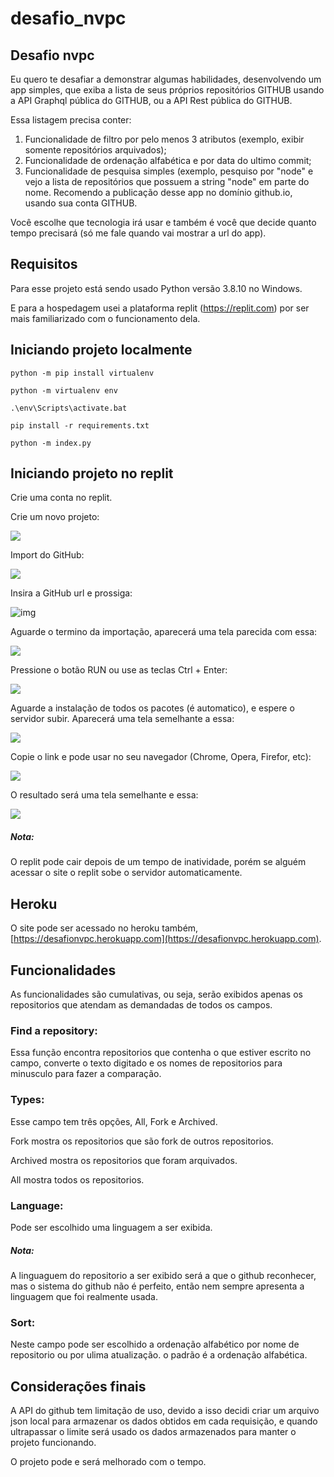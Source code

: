 # desafio_nvpc

## Desafio nvpc

Eu quero te desafiar a demonstrar algumas habilidades, desenvolvendo um app simples, que exiba a lista de seus próprios repositórios GITHUB usando a API Graphql pública do GITHUB, ou a API Rest pública do GITHUB.

Essa listagem precisa conter:

1. Funcionalidade de filtro por pelo menos 3 atributos (exemplo, exibir somente repositórios arquivados);
2. Funcionalidade de ordenação alfabética e por data do ultimo commit;
3. Funcionalidade de pesquisa simples (exemplo, pesquiso por "node" e vejo a lista de repositórios que possuem a string "node" em parte do nome.
   Recomendo a publicação desse app no domínio github.io, usando sua conta GITHUB.

Você escolhe que tecnologia irá usar e também é você que decide quanto tempo precisará (só me fale quando vai mostrar a url do app).

## Requisitos

Para esse projeto está sendo usado Python versão 3.8.10 no Windows.

E para a hospedagem usei a plataforma replit (https://replit.com) por ser mais familiarizado com o funcionamento dela.

## Iniciando projeto localmente

```
python -m pip install virtualenv
```

```
python -m virtualenv env
```

```
.\env\Scripts\activate.bat
```

```
pip install -r requirements.txt
```

```
python -m index.py
```

## Iniciando projeto no replit

Crie uma conta no replit.

Crie um novo projeto:

![](image/README/1651930787608.png)

Import do GitHub:

![](image/README/1651930846602.png)

Insira a GitHub url e prossiga:

![img](image/README/1651930882322.png)

Aguarde o termino da importação, aparecerá uma tela parecida com essa:

![](image/README/1651930966384.png)

Pressione o botão RUN ou use as teclas Ctrl + Enter:

![](image/README/1651931076151.png)

Aguarde a instalação de todos os pacotes (é automatico), e espere o servidor subir. Aparecerá uma tela semelhante a essa:

![](image/README/1651931284942.png)

Copie o link e pode usar no seu navegador (Chrome, Opera, Firefor, etc):

![](image/README/1651931276164.png)

O resultado será uma tela semelhante e essa:

![](image/README/1651939781421.png)

##### Nota:

O replit pode cair depois de um tempo de inatividade, porém se alguém acessar o site o replit sobe o servidor automaticamente.

## Heroku

O site pode ser acessado no heroku também, [https://desafionvpc.herokuapp.com](https://desafionvpc.herokuapp.com).

## Funcionalidades

As funcionalidades são cumulativas, ou seja, serão exibidos apenas os repositorios que atendam as demandadas de todos os campos.

### Find a repository:

Essa função encontra repositorios que contenha o que estiver escrito no campo, converte o texto digitado e os nomes de repositorios para minusculo para fazer a comparação.

### Types:

Esse campo tem três opções, All, Fork e Archived.

Fork mostra os repositorios que são fork de outros repositorios.

Archived mostra os repositorios que foram arquivados.

All mostra todos os repositorios.

### Language:

Pode ser escolhido uma linguagem a ser exibida.

##### Nota:

A linguaguem do repositorio a ser exibido será a que o github reconhecer, mas o sistema do github não é perfeito, então nem sempre apresenta a linguagem que foi realmente usada.

### Sort:

Neste campo pode ser escolhido a ordenação alfabético por nome de repositorio ou por ulima atualização. o padrão é a ordenação alfabética.

## Considerações finais

A API do github tem limitação de uso, devido a isso decidi criar um arquivo json local para armazenar os dados obtidos em cada requisição, e quando ultrapassar o limite será usado os dados armazenados para manter o projeto funcionando.

O projeto pode e será melhorado com o tempo.
